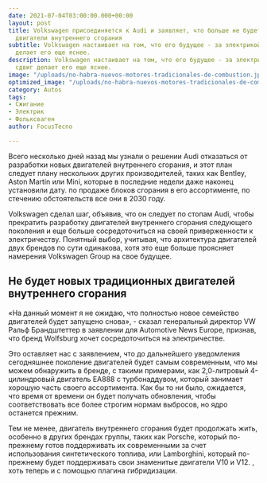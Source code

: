 ```yaml
---
date: 2021-07-04T03:00:00.000+00:00
layout: post
title: Volkswagen присоединяется к Audi и заявляет, что больше не будет разрабатывать
  двигатели внутреннего сгорания
subtitle: Volkswagen настаивает на том, что его будущее - за электрикой, и этот сдвиг
  делает его еще яснее.
description: Volkswagen настаивает на том, что его будущее - за электрикой, и этот
  сдвиг делает его еще яснее.
image: "/uploads/no-habra-nuevos-motores-tradicionales-de-combustion.jpg"
optimized_image: "/uploads/no-habra-nuevos-motores-tradicionales-de-combustion.jpg"
category: Autos
tags:
- Сжигание
- Электрик
- Фольксваген
author: FocusTecno

---
```

Всего несколько дней назад мы узнали о решении Audi отказаться от разработки новых двигателей внутреннего сгорания, и этот план следует плану нескольких других производителей, таких как Bentley, Aston Martin или Mini, которые в последние недели даже наконец установили дату. по продаже блоков сгорания в его ассортименте, по стечению обстоятельств все они в 2030 году.

Volkswagen сделал шаг, объявив, что он следует по стопам Audi, чтобы прекратить разработку двигателей внутреннего сгорания следующего поколения и еще больше сосредоточиться на своей приверженности к электричеству. Понятный выбор, учитывая, что архитектура двигателей двух брендов по сути одинакова, хотя это еще больше проясняет намерения Volkswagen Group на свое будущее.

## Не будет новых традиционных двигателей внутреннего сгорания

«На данный момент я не ожидаю, что полностью новое семейство двигателей будет запущено снова», - сказал генеральный директор VW Ральф Брандштеттер в заявлении для Automotive News Europe, признав, что бренд Wolfsburg хочет сосредоточиться на электричестве.

Это оставляет нас с заявлением, что до дальнейшего уведомления сегодняшнее поколение двигателей будет самым современным, что мы можем обнаружить в бренде, с такими примерами, как 2,0-литровый 4-цилиндровый двигатель EA888 с турбонаддувом, который занимает хорошую часть своего ассортимента. Как бы то ни было, ожидается, что время от времени он будет получать обновления, чтобы соответствовать все более строгим нормам выбросов, но ядро ​​останется прежним.

Тем не менее, двигатель внутреннего сгорания будет продолжать жить, особенно в других брендах группы, таких как Porsche, который по-прежнему готов поддерживать их современными за счет использования синтетического топлива, или Lamborghini, который по-прежнему будет поддерживать свои знаменитые двигатели V10 и V12. , хоть теперь и с помощью плагина гибридизации.